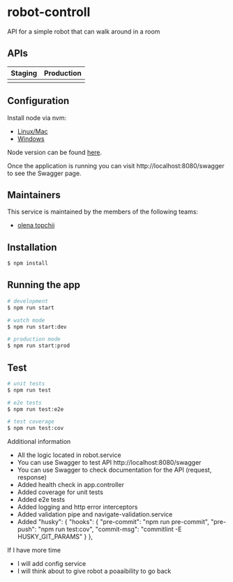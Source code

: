 # robot-controll
API for a simple robot that can walk around in a room 


## APIs

| Staging                                           | Production                                        |
| ------------------------------------------------- | ------------------------------------------------- |
|                                                   | 

## Configuration

Install node via nvm:

- [Linux/Mac](https://github.com/nvm-sh/nvm)
- [Windows](https://github.com/coreybutler/nvm-windows)

Node version can be found [here](.nvmrc).






Once the application is running you can visit http://localhost:8080/swagger to see the Swagger page.



## Maintainers

This service is maintained by the members of the following teams:

- [olena topchii](https://github.com/topelena)


## Installation

```bash
$ npm install
```

## Running the app

```bash
# development
$ npm run start

# watch mode
$ npm run start:dev

# production mode
$ npm run start:prod
```

## Test

```bash
# unit tests
$ npm run test

# e2e tests
$ npm run test:e2e

# test coverage
$ npm run test:cov
```
Additional information
- All the logic located in robot.service
- You can use Swagger to test API http://localhost:8080/swagger
- You can use Swagger to check documentation for the API (request, response)
- Added health check in app.controller
- Added coverage for unit tests
- Added e2e tests
- Added logging and http error interceptors
- Added validation pipe and navigate-validation.service
- Added
    "husky": {
    "hooks": {
      "pre-commit": "npm run pre-commit",
      "pre-push": "npm run test:cov",
      "commit-msg": "commitlint -E HUSKY_GIT_PARAMS"
    }
  },

If I have more time 
- I will add config service 
- I will think about to give robot a poaaibility to go back